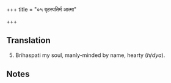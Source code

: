 +++
title = "०५ बृहस्पतिर्म आत्मा"

+++
## Translation
5. Brihaspati my soul, manly-minded by name, hearty (*hṛ́dya*).

## Notes

